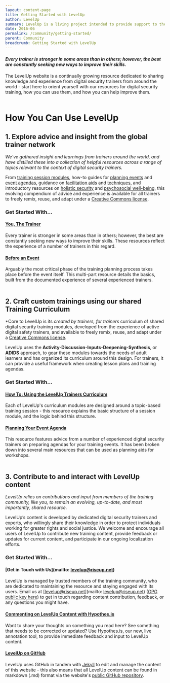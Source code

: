 ```yaml
---
layout: content-page
title: Getting Started with LevelUp
author: LevelUp
summary: LevelUp is a living project intended to provide support to the growing network of individuals providing needed digital safety training and education to users of technology worldwide. We've gathered insight and learnings from trainers around the world, and have distilled these into a collection of helpful resources across a range of topics relevant to the context of digital security trainers.
date: 2016-06
permalink: /community/getting-started/
parent: Community
breadcrumb: Getting Started with LevelUp
---
```

#### *Every trainer is stronger in some areas than in others; however, the best are constantly seeking new ways to improve their skills.* 

The LevelUp website is a continually growing resource dedicated to sharing knowledge and experience from digital security trainers from around the world - start here to orient yourself with our resources for digital security training, how you can use them, and how you can help improve them.
<br><br>

# How You Can Use LevelUp

## 1. Explore advice and insight from the global trainer network
*We've gathered insight and learnings from trainers around the world, and have distilled these into a collection of helpful resources across a range of topics relevant to the context of digital security trainers.*

From [training session modules](/level-up/curriculum/), how-to guides for [planning events](/level-up/before-an-event/planning-your-training-event/) and [event agendas](/level-up/before-an-event/planning-your-event-agenda/), guidance on [facilitation aids](/level-up/you-the-trainer/ice-breakers-and-energizers/) and [techniques](/level-up/you-the-trainer/be-a-better-trainer/), and introductory resources on [holistic security](/level-up/before-an-event/creating-safe-spaces/) and [psychosocial well-being](/level-up/before-an-event/psychosocial-underpinnings-of-security-training/), this evolving compendium of advice and experience is available for all trainers to freely remix, reuse, and adapt under a [Creative Commons license](https://creativecommons.org/licenses/by-sa/3.0/).

### Get Started With...

#### [You, The Trainer](/levelup/you-the-trainer/)
Every trainer is stronger in some areas than in others; however, the best are constantly seeking new ways to improve their skills. These resources reflect the experience of a number of trainers in this regard.

#### [Before an Event](/levelup/before-an-event/)
Arguably the most critical phase of the training planning process takes place before the event itself. This multi-part resource details the basics, built from the documented experience of several experienced trainers.
<br><br>

## 2. Craft custom trainings using our shared Training Curriculum
*Core to LevelUp is its *created by trainers, for trainers* curriculum of shared digital security training modules, developed from the experience of active digital safety trainers, and available to freely remix, reuse, and adapt under a [Creative Commons license](https://creativecommons.org/licenses/by-sa/3.0/).

LevelUp uses the **Activity-Discussion-Inputs-Deepening-Synthesis**, or **ADIDS** approach, to gear these modules towards the needs of adult learners and has organized its curriculum around this design. For trainers, it can provide a useful framework when creating lesson plans and training agendas.

### Get Started With...

#### [How To: Using the LevelUp Trainers Curriculum](/level-up/before-an-event/using-levelup-trainers-curriculum/)
Each of LevelUp's curriculum modules are designed around a topic-based training session - this resource explains the basic structure of a session module, and the logic behind this structure.

#### [Planning Your Event Agenda](/level-up/before-an-event/planning-your-event-agenda/)
This resource features advice from a number of experienced digital security trainers on preparing agendas for your training events. It has been broken down into several main resources that can be used as planning aids for workshops.
<br><br>

## 3. Contribute to and interact with LevelUp content
*LevelUp relies on contributions and input from members of the training community, like you, to remain an evolving, up-to-date, and most importantly, *shared* resource.*

LevelUp’s content is developed by dedicated digital security trainers and experts, who willingly share their knowledge in order to protect individuals working for greater rights and social justice. We welcome and encourage all users of LevelUp to contribute new training content, provide feedback or updates for current content, and participate in our ongoing localization efforts. 

### Get Started With...

#### [Get in Touch with Us](mailto: levelup@riseup.net)
LevelUp is managed by trusted members of the training community, who are dedicated to maintaining the resource and staying engaged with its users. Email us at [levelup@riseup.net](mailto: levelup@riseup.net) ([GPG public key here](http://pgp.mit.edu/pks/lookup?op=get&search=0x207BFB9591A638BE)) to get in touch regarding content contribution, feedback, or any questions you might have.

#### [Commenting on LevelUp Content with Hypothes.is](/level-up/community/contribute/#2-annotate-and-discuss-content-with-hypothesis)
Want to share your thoughts on something you read here? See something that needs to be corrected or updated? Use Hypothes.is, our new, live annotation tool, to provide immediate feedback and input to LevelUp content.

#### [LevelUp on GitHub](https://github.com/levelupcc)
LevelUp uses GitHub in tandem with [Jekyll](https://jekyllrb.com/) to edit and manage the content of this website - this also means that all LevelUp content can be found in markdown (.md) format via the website's [public GitHub repository](https://github.com/levelupcc).
<br><br>
